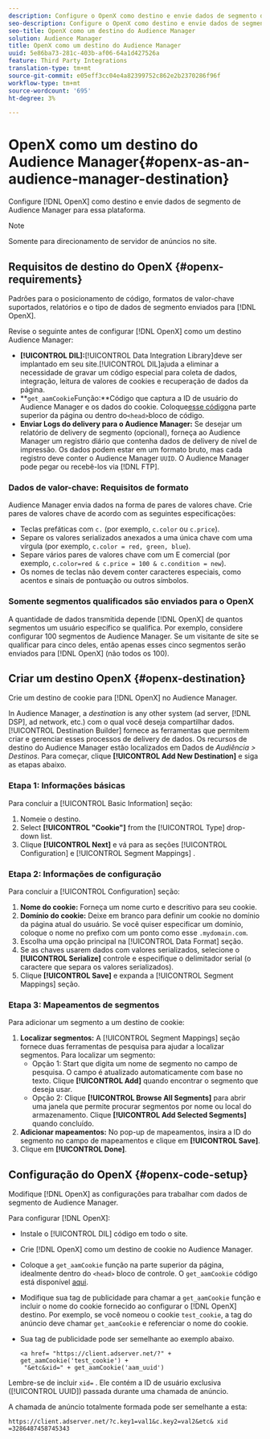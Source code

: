 ```yaml
---
description: Configure o OpenX como destino e envie dados de segmento de Audience Manager para essa plataforma.
seo-description: Configure o OpenX como destino e envie dados de segmento de Audience Manager para essa plataforma.
seo-title: OpenX como um destino do Audience Manager
solution: Audience Manager
title: OpenX como um destino do Audience Manager
uuid: 5e86ba73-281c-403b-af06-64a1d427526a
feature: Third Party Integrations
translation-type: tm+mt
source-git-commit: e05eff3cc04e4a82399752c862e2b2370286f96f
workflow-type: tm+mt
source-wordcount: '695'
ht-degree: 3%

---
```



# OpenX como um destino do Audience Manager{#openx-as-an-audience-manager-destination}

Configure [!DNL OpenX] como destino e envie dados de segmento de Audience Manager para essa plataforma.

>[!NOTE]
>
>Somente para direcionamento de servidor de anúncios no site.

## Requisitos de destino do OpenX {#openx-requirements}

Padrões para o posicionamento de código, formatos de valor-chave suportados, relatórios e o tipo de dados de segmento enviados para [!DNL OpenX].

<!-- aam-openx-requirements.xml -->

Revise o seguinte antes de configurar [!DNL OpenX] como um destino Audience Manager:

* **[!UICONTROL DIL]:**[!UICONTROL Data Integration Library]deve ser implantado em seu site.[!UICONTROL DIL]ajuda a eliminar a necessidade de gravar um código especial para coleta de dados, integração, leitura de valores de cookies e recuperação de dados da página.
* **`get_aamCookie`Função:**Código que captura a ID de usuário do Audience Manager e os dados do cookie. Coloque[esse código](../../features/destinations/get-aam-cookie-code.md)na parte superior da página ou dentro do`<head>`bloco de código.
* **Enviar Logs do delivery para o Audience Manager:** Se desejar um relatório de delivery de segmento (opcional), forneça ao Audience Manager um registro diário que contenha dados de delivery de nível de impressão. Os dados podem estar em um formato bruto, mas cada registro deve conter o Audience Manager `UUID`. O Audience Manager pode pegar ou recebê-los via [!DNL FTP].

### Dados de valor-chave: Requisitos de formato

Audience Manager envia dados na forma de pares de valores chave. Crie pares de valores chave de acordo com as seguintes especificações:

* Teclas prefáticas com `c.` (por exemplo, `c.color` ou `c.price`).
* Separe os valores serializados anexados a uma única chave com uma vírgula (por exemplo, `c.color = red, green, blue`).
* Separe vários pares de valores chave com um E comercial (por exemplo, `c.color=red & c.price = 100 & c.condition = new`).
* Os nomes de teclas não devem conter caracteres especiais, como acentos e sinais de pontuação ou outros símbolos.

### Somente segmentos qualificados são enviados para o OpenX

A quantidade de dados transmitida depende [!DNL OpenX] de quantos segmentos um usuário específico se qualifica. Por exemplo, considere configurar 100 segmentos de Audience Manager. Se um visitante de site se qualificar para cinco deles, então apenas esses cinco segmentos serão enviados para [!DNL OpenX] (não todos os 100).

## Criar um destino OpenX {#openx-destination}

Crie um destino de cookie para [!DNL OpenX] no Audience Manager.

<!-- aam-openx-destination.xml -->

In Audience Manager, a *destination* is any other system (ad server, [!DNL DSP], ad network, etc.) com o qual você deseja compartilhar dados. [!UICONTROL Destination Builder] fornece as ferramentas que permitem criar e gerenciar esses processos de delivery de dados. Os recursos de destino do Audience Manager estão localizados em Dados de *Audiência > Destinos*. Para começar, clique **[!UICONTROL Add New Destination]** e siga as etapas abaixo.

### Etapa 1: Informações básicas

Para concluir a [!UICONTROL Basic Information] seção:

1. Nomeie o destino.
1. Select **[!UICONTROL "Cookie"]** from the [!UICONTROL Type] drop-down list.
1. Clique **[!UICONTROL Next]** e vá para as seções [!UICONTROL Configuration] e [!UICONTROL Segment Mappings] .

### Etapa 2: Informações de configuração

Para concluir a [!UICONTROL Configuration] seção:

1. **Nome do cookie:** Forneça um nome curto e descritivo para seu cookie.
1. **Domínio do cookie:** Deixe em branco para definir um cookie no domínio da página atual do usuário. Se você quiser especificar um domínio, coloque o nome no prefixo com um ponto como esse `.mydomain.com`.
1. Escolha uma opção principal na [!UICONTROL Data Format] seção.
1. Se as chaves usarem dados com valores serializados, selecione o **[!UICONTROL Serialize]** controle e especifique o delimitador serial (o caractere que separa os valores serializados).
1. Clique **[!UICONTROL Save]** e expanda a [!UICONTROL Segment Mappings] seção.

### Etapa 3: Mapeamentos de segmentos

Para adicionar um segmento a um destino de cookie:

1. **Localizar segmentos:** A [!UICONTROL Segment Mappings] seção fornece duas ferramentas de pesquisa para ajudar a localizar segmentos. Para localizar um segmento:
   * Opção 1: Start que digita um nome de segmento no campo de pesquisa. O campo é atualizado automaticamente com base no texto. Clique **[!UICONTROL Add]** quando encontrar o segmento que deseja usar.
   * Opção 2: Clique **[!UICONTROL Browse All Segments]** para abrir uma janela que permite procurar segmentos por nome ou local do armazenamento. Clique **[!UICONTROL Add Selected Segments]** quando concluído.
1. **Adicionar mapeamentos:** No pop-up de mapeamentos, insira a ID do segmento no campo de mapeamentos e clique em **[!UICONTROL Save]**.
1. Clique em **[!UICONTROL Done]**.

## Configuração do OpenX {#openx-code-setup}

Modifique [!DNL OpenX] as configurações para trabalhar com dados de segmento de Audience Manager.

<!-- aam-openx-code.xml -->

Para configurar [!DNL OpenX]:

* Instale o [!UICONTROL DIL] código em todo o site.
* Crie [!DNL OpenX] como um destino de cookie no Audience Manager.
* Coloque a `get_aamCookie` função na parte superior da página, idealmente dentro do `<head>` bloco de controle. O `get_aamCookie` código está disponível [aqui](../../features/destinations/get-aam-cookie-code.md).
* Modifique sua tag de publicidade para chamar a `get_aamCookie` função e incluir o nome do cookie fornecido ao configurar o [!DNL OpenX] destino. Por exemplo, se você nomeou o cookie `test_cookie`, a tag do anúncio deve chamar `get_aamCookie` e referenciar o nome do cookie.
* Sua tag de publicidade pode ser semelhante ao exemplo abaixo.

   ```
   <a href= "https://client.adserver.net/?" + get_aamCookie('test_cookie') +
    "&etc&xid=" + get_aamCookie('aam_uuid')
   ```

Lembre-se de incluir `xid=` . Ele contém a ID de usuário exclusiva ([!UICONTROL UUID]) passada durante uma chamada de anúncio.

A chamada de anúncio totalmente formada pode ser semelhante a esta:

```
https://client.adserver.net/?c.key1=val1&c.key2=val2&etc& xid =3286487458745343
```
